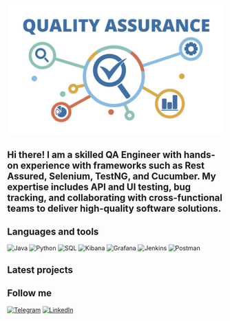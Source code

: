 [![Header](https://github.com/OleksandrTimofieiev/OleksandrTimofieiev/blob/main/assets/qa.png)](https://www.linkedin.com/in/oleksandr-timofieiev/)

## Hi there! I am a skilled QA Engineer with hands-on experience with frameworks such as Rest Assured, Selenium, TestNG, and Cucumber. My expertise includes API and UI testing, bug tracking, and collaborating with cross-functional teams to deliver high-quality software solutions.

## Languages and tools
![Java](https://badgen.net/static/Language:/Java/:Black)
![Python](https://badgen.net/static/Language:/Python/:Black)
![SQL](https://badgen.net/static/Language:/SQL/:Black)
![Kibana](https://badgen.net/static/Tool:/Kibana/:Black)
![Grafana](https://badgen.net/static/Tool:/Grafana/:Black)
![Jenkins](https://badgen.net/static/Tool:/Jenkins/:Black)
![Postman](https://badgen.net/static/Tool:/Postman/:Black)

## Latest projects

## Follow me
[![Telegram](https://img.shields.io/badge/-Telegram-090909?style=for-the-badge&logo=Telegram&logoColor=FF0000)](https://t.me/al9xxx)
[![LinkedIn](https://img.shields.io/badge/-LinkedIn-090909?style=for-the-badge&logo=linkedin&logoColor=FF0000)](https://www.linkedin.com/in/oleksandr-timofieiev/)

